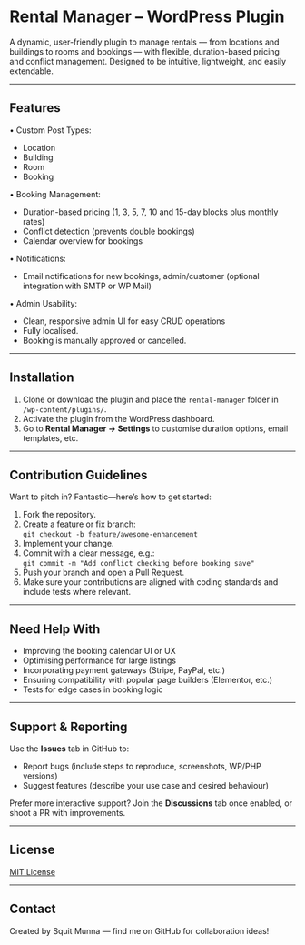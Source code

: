 
Rental Manager – WordPress Plugin
=================================

A dynamic, user-friendly plugin to manage rentals — from locations and buildings to rooms and bookings — with flexible, duration-based pricing and conflict management. Designed to be intuitive, lightweight, and easily extendable.

----------------
Features
----------------
• Custom Post Types:
   - Location
   - Building
   - Room
   - Booking

• Booking Management:
   - Duration-based pricing (1, 3, 5, 7, 10 and 15-day blocks plus monthly rates)
   - Conflict detection (prevents double bookings)  
   - Calendar overview for bookings

• Notifications:
   - Email notifications for new bookings, admin/customer (optional integration with SMTP or WP Mail)

• Admin Usability:
   - Clean, responsive admin UI for easy CRUD operations
   - Fully localised.
   - Booking is manually approved or cancelled. 

----------------
Installation
----------------
1. Clone or download the plugin and place the `rental-manager` folder in `/wp-content/plugins/`.
2. Activate the plugin from the WordPress dashboard.
3. Go to **Rental Manager → Settings** to customise duration options, email templates, etc.

----------------
Contribution Guidelines
----------------
Want to pitch in? Fantastic—here’s how to get started:

1. Fork the repository.
2. Create a feature or fix branch:  
   `git checkout -b feature/awesome-enhancement`
3. Implement your change.
4. Commit with a clear message, e.g.:  
   `git commit -m "Add conflict checking before booking save"`
5. Push your branch and open a Pull Request.
6. Make sure your contributions are aligned with coding standards and include tests where relevant.

----------------
Need Help With
----------------
- Improving the booking calendar UI or UX
- Optimising performance for large listings
- Incorporating payment gateways (Stripe, PayPal, etc.)
- Ensuring compatibility with popular page builders (Elementor, etc.)
- Tests for edge cases in booking logic

----------------
Support & Reporting
----------------
Use the **Issues** tab in GitHub to:
- Report bugs (include steps to reproduce, screenshots, WP/PHP versions)
- Suggest features (describe your use case and desired behaviour)

Prefer more interactive support? Join the **Discussions** tab once enabled, or shoot a PR with improvements.

----------------
License
----------------
[MIT License](LICENSE)

----------------
Contact
----------------
Created by Squit Munna — find me on GitHub for collaboration ideas!

